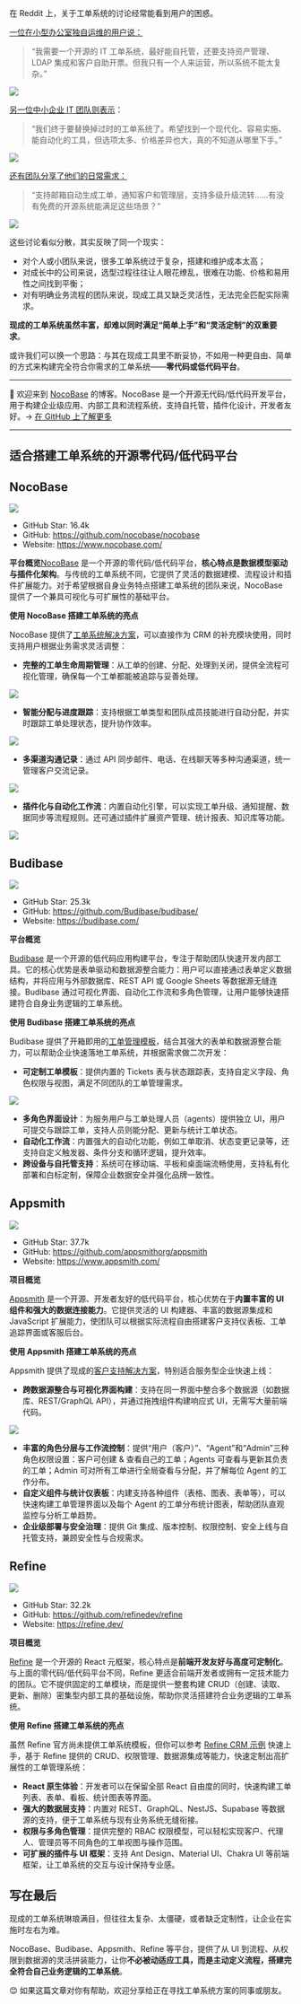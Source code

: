 在 Reddit 上，关于工单系统的讨论经常能看到用户的困惑。

[一位在小型办公室独自运维的用户说：](https://www.reddit.com/r/selfhosted/comments/1282l0y/best_opensource_it_ticketing_system/)

> “我需要一个开源的 IT 工单系统，最好能自托管，还要支持资产管理、LDAP 集成和客户自助开票。但我只有一个人来运营，所以系统不能太复杂。”

![](https://nocobase.feishu.cn/space/api/box/stream/download/asynccode/?code=OWJjOWYxMmM5ZmQ2YzA3MzY3ZmUzMThkNDBhNTRkMDdfUUcxVVlVRWNKOHVWRDBzTXBLWU02aHdBTVlyWEJoUVpfVG9rZW46TFRtamJ5RFJ6bzhoZTh4c2dxUGNWMXZ6bjVnXzE3NTU2NzEzOTY6MTc1NTY3NDk5Nl9WNA)

[另一位中小企业 IT 团队则表示](https://www.reddit.com/r/ITManagers/comments/1mt7oy4/modern_it_ticketing_system_with_automation/)：

> “我们终于要替换掉过时的工单系统了。希望找到一个现代化、容易实施、能自动化的工具，但选项太多、价格差异也大，真的不知道从哪里下手。”

![](https://nocobase.feishu.cn/space/api/box/stream/download/asynccode/?code=NWQ2MGUzYTlmMmUxMzQyM2Q2YWYyMDE5ODBiODAxZGFfZEMyRkdneWl0UHRnQTNvcERsRnFSTGxHNnpDeEVQVjBfVG9rZW46Tlp5eGJUUDFqbzBCOWp4YlNISmN5TFNlblJkXzE3NTU2NzEzOTY6MTc1NTY3NDk5Nl9WNA)

[还有团队分享了他们的日常需求：](https://www.reddit.com/r/sysadmin/comments/1mc82jv/free_open_source_ticketing_system_for_it_support/)

> “支持邮箱自动生成工单，通知客户和管理层，支持多级升级流转……有没有免费的开源系统能满足这些场景？”

![](https://nocobase.feishu.cn/space/api/box/stream/download/asynccode/?code=MDlmODYwODA3MzFiMjUxNWE4OGVlYjc5MzNkYTYyNzhfUTFnTElJUE9RSHFxSWJocnYxenA5ZTMySTlBUEViV2ZfVG9rZW46SWoxdGJTYkhGb0hqaFl4NWI4UWNKVWxjbkQzXzE3NTU2NzEzOTY6MTc1NTY3NDk5Nl9WNA)

这些讨论看似分散，其实反映了同一个现实：

* 对个人或小团队来说，很多工单系统过于复杂，搭建和维护成本太高；
* 对成长中的公司来说，选型过程往往让人眼花缭乱，很难在功能、价格和易用性之间找到平衡；
* 对有明确业务流程的团队来说，现成工具又缺乏灵活性，无法完全匹配实际需求。

**现成的工单系统虽然丰富，却难以同时满足“简单上手”和“灵活定制”的双重要求**。

或许我们可以换一个思路：与其在现成工具里不断妥协，不如用一种更自由、简单的方式来构建完全符合你需求的工单系统——**零代码或低代码平台**。

---

💬 欢迎来到 [NocoBase](https://www.nocobase.com/) 的博客。NocoBase 是一个开源无代码/低代码开发平台，用于构建企业级应用、内部工具和流程系统，支持自托管，插件化设计，开发者友好。→ [在 GitHub 上了解更多](https://github.com/nocobase/nocobase)

---

## **适合搭建工单系统的开源零代码/低代码平台**

## NocoBase

![](https://nocobase.feishu.cn/space/api/box/stream/download/asynccode/?code=NGZiOGFmYjU4ZGNmMzlmNjhiYTI4MzFmMzI0ZmI0NjRfZVAwZWpza1Jha1d3RTZ3bDhwUzZzT2tVZ1lTeVBEa1RfVG9rZW46UWJhdWJKTEJib1VFbzR4ZG1yT2NXa0pCbnliXzE3NTU2NzEzOTY6MTc1NTY3NDk5Nl9WNA)

* GitHub Star: 16.4k
* GitHub: https://github.com/nocobase/nocobase
* Website: https://www.nocobase.com/

**平台概览**[NocoBase](https://www.nocobase.com/) 是一个开源的零代码/低代码平台，**核心特点是数据模型驱动与插件化架构**。与传统的工单系统不同，它提供了灵活的数据建模、流程设计和插件扩展能力。对于希望根据自身业务特点搭建工单系统的团队来说，NocoBase 提供了一个兼具可视化与可扩展性的基础平台。

**使用 NocoBase 搭建工单系统的亮点**

NocoBase 提供了[工单系统解决方案](https://www.nocobase.com/cn/solutions/ticketing)，可以直接作为 CRM 的补充模块使用，同时支持用户根据业务需求灵活调整：

* **完整的工单生命周期管理**：从工单的创建、分配、处理到关闭，提供全流程可视化管理，确保每一个工单都能被追踪与妥善处理。

![](https://nocobase.feishu.cn/space/api/box/stream/download/asynccode/?code=MDQ1ZGQzMTVjNTRhMzJhYTY5NjY5ZWY5M2RiZjQ0ODJfQkNsRnN0NXdIZEpmdzNxTHFxYnBiallzaUVSbHhDa21fVG9rZW46RGV3YmJIajd3b29OejZ4YWY2WWNtTjJKblFmXzE3NTU2NzEzOTY6MTc1NTY3NDk5Nl9WNA)

* **智能分配与进度跟踪**：支持根据工单类型和团队成员技能进行自动分配，并实时跟踪工单处理状态，提升协作效率。

![](https://nocobase.feishu.cn/space/api/box/stream/download/asynccode/?code=NDJjNDI3MmM4MDk3N2IxNGM2YjgxM2MxMjRiNTc4MjRfSjduM3JNT09mV3pPS0EwVkI4ZVFKZHlSZWVMR0hGa3ZfVG9rZW46SnoyZWJaVDhtb2o1N1Z4NzcwcmNtUmNZbkhoXzE3NTU2NzEzOTY6MTc1NTY3NDk5Nl9WNA)

* **多渠道沟通记录**：通过 API 同步邮件、电话、在线聊天等多种沟通渠道，统一管理客户交流记录。

![](https://nocobase.feishu.cn/space/api/box/stream/download/asynccode/?code=YWMyYWI1YTc1MDQzYjEzNjQ4MmEwZDQ1OTUxODMyNTJfTlpMdGw4TjdHalJDR2h0T2hUYjhIa3U4MmpSc2RwSW1fVG9rZW46QVBiWGJVbFdVb1pZRXZ4RFZPR2NQMHoxbk1lXzE3NTU2NzEzOTY6MTc1NTY3NDk5Nl9WNA)

* **插件化与自动化工作流**：内置自动化引擎，可以实现工单升级、通知提醒、数据同步等流程规则。还可通过插件扩展资产管理、统计报表、知识库等功能。

![](https://nocobase.feishu.cn/space/api/box/stream/download/asynccode/?code=MDg1NmViNzgwMTA1MmI2OTI4ZTUxZTIwOWRmMDk1Y2NfS1Rnc2FiR1dVRmVZdXMzaU1ySmltYjFydTNXMHNZNlZfVG9rZW46SUJscGJ1Um1Kb3NSTFl4am1FM2NnbGZQbkZoXzE3NTU2NzEzOTY6MTc1NTY3NDk5Nl9WNA)

## Budibase

![](https://nocobase.feishu.cn/space/api/box/stream/download/asynccode/?code=YWY1ZjVjMmVlMGM1YzI0OTZkYmZmZmIwZDdjZWQ2NjdfeHU3R3NVRjlLZ3NjWUtlMEZ2QzVzbzJXclJqaFFpNkhfVG9rZW46RW9XOGJGZkZkb3Z1VXN4bXc4QmN2VnNGbnRmXzE3NTU2NzEzOTY6MTc1NTY3NDk5Nl9WNA)

* GitHub Star: 25.3k
* GitHub: https://github.com/Budibase/budibase/
* Website: https://budibase.com/

**平台概览**

[Budibase](https://budibase.com/) 是一个开源的低代码应用构建平台，专注于帮助团队快速开发内部工具。它的核心优势是表单驱动和数据源整合能力：用户可以直接通过表单定义数据结构，并将应用与外部数据库、REST API 或 Google Sheets 等数据源无缝连接。Budibase 通过可视化界面、自动化工作流和多角色管理，让用户能够快速搭建符合自身业务逻辑的工单系统。

**使用 Budibase 搭建工单系统的亮点**

Budibase 提供了开箱即用的[工单管理模板](https://budibase.com/business-apps/templates/open-source-ticketing-system/)，结合其强大的表单和数据源整合能力，可以帮助企业快速落地工单系统，并根据需求做二次开发：

* **可定制工单模板**：提供内置的 Tickets 表与状态跟踪表，支持自定义字段、角色权限与视图，满足不同团队的工单管理需求。

![](https://nocobase.feishu.cn/space/api/box/stream/download/asynccode/?code=NGRkNGRiMDdiOTc5MmUwZDBiOWJjOWU4MDRmYmVjZjZfNjNqd1RlckxpeUlOaTJDQjBIVjJ5ZEdySVZpUlAyMEZfVG9rZW46Uk45UmJYcGdob2JJdEV4ekpGdWNlYjQ0bkVkXzE3NTU2NzEzOTY6MTc1NTY3NDk5Nl9WNA)

* **多角色界面设计**：为服务用户与工单处理人员（agents）提供独立 UI，用户可提交与跟踪工单，支持人员则能分配、更新与统计工单状态。
* **自动化工作流**：内置强大的自动化功能，例如工单取消、状态变更记录等，还支持自定义触发器、条件分支和循环逻辑，提升效率。
* **跨设备与自托管支持**：系统可在移动端、平板和桌面端流畅使用，支持私有化部署和白标定制，保障企业数据安全并强化品牌一致性。

## Appsmith

![](https://nocobase.feishu.cn/space/api/box/stream/download/asynccode/?code=ODFmYzlkMjU0MDhjOTUxNzgxNmRkOTczNzVlNDQ2Zjdfc2JkNENoUDd4VUpsdkhDMnhPNVVteW4xdHlVWG94dERfVG9rZW46TWpBUWJLRkwyb3ZKamp4VlZRTGNqTUlmbjZiXzE3NTU2NzEzOTY6MTc1NTY3NDk5Nl9WNA)

* GitHub Star: 37.7k
* GitHub: https://github.com/appsmithorg/appsmith
* Website: https://www.appsmith.com/

**项目概览**

[Appsmith](https://www.appsmith.com/) 是一个开源、开发者友好的低代码平台，核心优势在于**内置丰富的 UI 组件和强大的数据连接能力**。它提供灵活的 UI 构建器、丰富的数据源集成和 JavaScript 扩展能力，使团队可以根据实际流程自由搭建客户支持仪表板、工单追踪界面或客服后台。

**使用 Appsmith 搭建工单系统的亮点**

Appsmith 提供了现成的[客户支持解决方案](https://www.appsmith.com/template/customer-support)，特别适合服务型企业快速上线：

* **跨数据源整合与可视化界面构建**：支持在同一界面中整合多个数据源（如数据库、REST/GraphQL API），并通过拖拽组件构建响应式 UI，无需写大量前端代码。

![](https://nocobase.feishu.cn/space/api/box/stream/download/asynccode/?code=ZWNjNjA3OGU0NDAwM2Y4MGY1MjdhZDUwZWNkNDBlNzBfaE5veXVJSVhUTUhjdWVleFJ1V0I1RzRNdmpqdUVsemJfVG9rZW46VVNZQ2JEYWoxbzJxYjN4NVdMV2NIYnhsbjRmXzE3NTU2NzEzOTY6MTc1NTY3NDk5Nl9WNA)

* **丰富的角色分层与工作流控制**：提供“用户（客户）”、“Agent”和“Admin”三种角色权限设置：客户可创建 & 查看自己的工单；Agents 可查看与更新其负责的工单；Admin 可对所有工单进行全局查看与分配，并了解每位 Agent 的工作分布。
* **自定义组件与统计仪表板**：内建支持各种组件（表格、图表、表单等），可以快速构建工单管理界面以及每个 Agent 的工单分布统计图表，帮助团队直观监控与分析工单趋势。
* **企业级部署与安全治理**：提供 Git 集成、版本控制、权限控制、安全上线与自托管支持，兼顾安全性与合规需求。

## Refine

![](https://nocobase.feishu.cn/space/api/box/stream/download/asynccode/?code=MDE2NDExNzcxN2JhNmFmYTkxNmYwYWNiMTFiZTk5ZDRfbno1MDdlUHNMc0VkbmpYMUV1dFNnZjdrdWtaUEpvM2NfVG9rZW46VmluN2JBSlNRb0J1all4TEcwU2NrMW5Wbm5oXzE3NTU2NzEzOTY6MTc1NTY3NDk5Nl9WNA)

* GitHub Star: 32.2k
* GitHub: https://github.com/refinedev/refine
* Website: https://refine.dev/

**项目概览**

[Refine](https://refine.dev/) 是一个开源的 React 元框架，核心特点是**前端开发友好与高度可定制化**。与上面的零代码/低代码平台不同，Refine 更适合前端开发者或拥有一定技术能力的团队。它不提供固定的工单模块，而是提供一整套构建 CRUD（创建、读取、更新、删除）密集型内部工具的基础设施，帮助你灵活搭建符合业务逻辑的工单系统。

**使用 Refine 搭建工单系统的亮点**

虽然 Refine 官方尚未提供工单系统模板，但你可以参考 [Refine CRM 示例](https://example.crm.refine.dev/) 快速上手，基于 Refine 提供的 CRUD、权限管理、数据源集成等能力，快速定制出高扩展性的工单管理系统：

* **React 原生体验**：开发者可以在保留全部 React 自由度的同时，快速构建工单列表、表单、看板、统计图表等界面。
* **强大的数据层支持**：内置对 REST、GraphQL、NestJS、Supabase 等数据源的支持，便于工单系统与现有业务系统无缝衔接。
* **权限与多角色管理**：提供完整的 RBAC 权限模型，可以轻松实现客户、代理人、管理员等不同角色的工单视图与操作范围。
* **可扩展的插件与 UI 框架**：支持 Ant Design、Material UI、Chakra UI 等前端框架，让工单系统的交互与设计保持专业感。

## 写在最后

现成的工单系统琳琅满目，但往往太复杂、太僵硬，或者缺乏定制性，让企业在实施时左右为难。

NocoBase、Budibase、Appsmith、Refine 等平台，提供了从 UI 到流程、从权限到数据源的灵活拼装能力，让你**不必被动适应工具，而是主动定义流程，搭建完全符合自己业务逻辑的工单系统**。

😊 如果这篇文章对你有帮助，欢迎分享给正在寻找工单系统方案的同事或朋友。
